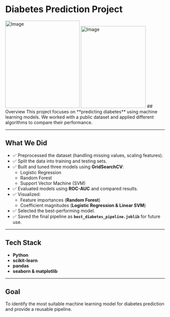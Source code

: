 #  Diabetes Prediction Project  
<img width="235" height="276" alt="Image" src="https://github.com/user-attachments/assets/59339950-459f-4112-9553-049c140d1c2d" />
<img width="205" height="259" alt="Image" src="https://github.com/user-attachments/assets/8016a7ce-e8c9-4984-ae80-f6d3a4c3dae4" />
##  Overview  
This project focuses on **predicting diabetes** using machine learning models.  
We worked with a public dataset and applied different algorithms to compare their performance.  

---

##  What We Did  
- ✅ Preprocessed the dataset (handling missing values, scaling features).  
- ✅ Split the data into training and testing sets.  
- ✅ Built and tuned three models using **GridSearchCV**:  
  - Logistic Regression  
  - Random Forest  
  - Support Vector Machine (SVM)  
- ✅ Evaluated models using **ROC-AUC** and compared results.  
- ✅ Visualized:  
  - Feature importances (**Random Forest**)  
  - Coefficient magnitudes (**Logistic Regression & Linear SVM**)  
- ✅ Selected the best-performing model.  
- ✅ Saved the final pipeline as **`best_diabetes_pipeline.joblib`** for future use.  

---

##  Tech Stack  
- **Python** 
- **scikit-learn**   
- **pandas**  
- **seaborn & matplotlib**  

---

## Goal  
To identify the most suitable machine learning model for diabetes prediction and provide a reusable pipeline.  

